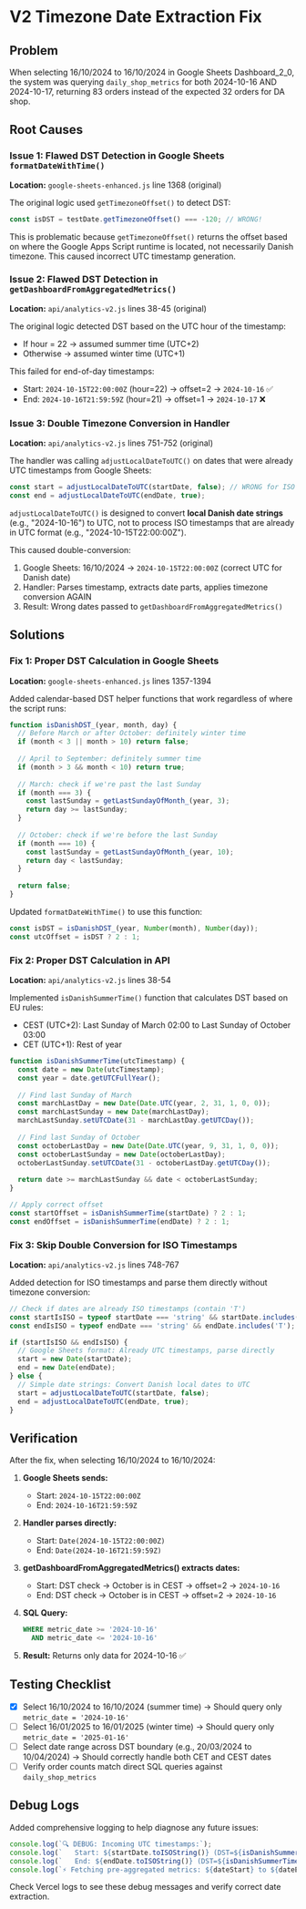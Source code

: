# V2 Timezone Date Extraction Fix

## Problem
When selecting 16/10/2024 to 16/10/2024 in Google Sheets Dashboard_2_0, the system was querying `daily_shop_metrics` for both 2024-10-16 AND 2024-10-17, returning 83 orders instead of the expected 32 orders for DA shop.

## Root Causes

### Issue 1: Flawed DST Detection in Google Sheets `formatDateWithTime()`
**Location:** `google-sheets-enhanced.js` line 1368 (original)

The original logic used `getTimezoneOffset()` to detect DST:
```javascript
const isDST = testDate.getTimezoneOffset() === -120; // WRONG!
```

This is problematic because `getTimezoneOffset()` returns the offset based on where the Google Apps Script runtime is located, not necessarily Danish timezone. This caused incorrect UTC timestamp generation.

### Issue 2: Flawed DST Detection in `getDashboardFromAggregatedMetrics()`
**Location:** `api/analytics-v2.js` lines 38-45 (original)

The original logic detected DST based on the UTC hour of the timestamp:
- If hour = 22 → assumed summer time (UTC+2)
- Otherwise → assumed winter time (UTC+1)

This failed for end-of-day timestamps:
- Start: `2024-10-15T22:00:00Z` (hour=22) → offset=2 → `2024-10-16` ✅
- End: `2024-10-16T21:59:59Z` (hour=21) → offset=1 → `2024-10-17` ❌

### Issue 3: Double Timezone Conversion in Handler
**Location:** `api/analytics-v2.js` lines 751-752 (original)

The handler was calling `adjustLocalDateToUTC()` on dates that were already UTC timestamps from Google Sheets:

```javascript
const start = adjustLocalDateToUTC(startDate, false); // WRONG for ISO timestamps!
const end = adjustLocalDateToUTC(endDate, true);
```

`adjustLocalDateToUTC()` is designed to convert **local Danish date strings** (e.g., "2024-10-16") to UTC, not to process ISO timestamps that are already in UTC format (e.g., "2024-10-15T22:00:00Z").

This caused double-conversion:
1. Google Sheets: 16/10/2024 → `2024-10-15T22:00:00Z` (correct UTC for Danish date)
2. Handler: Parses timestamp, extracts date parts, applies timezone conversion AGAIN
3. Result: Wrong dates passed to `getDashboardFromAggregatedMetrics()`

## Solutions

### Fix 1: Proper DST Calculation in Google Sheets
**Location:** `google-sheets-enhanced.js` lines 1357-1394

Added calendar-based DST helper functions that work regardless of where the script runs:

```javascript
function isDanishDST_(year, month, day) {
  // Before March or after October: definitely winter time
  if (month < 3 || month > 10) return false;
  
  // April to September: definitely summer time
  if (month > 3 && month < 10) return true;
  
  // March: check if we're past the last Sunday
  if (month === 3) {
    const lastSunday = getLastSundayOfMonth_(year, 3);
    return day >= lastSunday;
  }
  
  // October: check if we're before the last Sunday
  if (month === 10) {
    const lastSunday = getLastSundayOfMonth_(year, 10);
    return day < lastSunday;
  }
  
  return false;
}
```

Updated `formatDateWithTime()` to use this function:
```javascript
const isDST = isDanishDST_(year, Number(month), Number(day));
const utcOffset = isDST ? 2 : 1;
```

### Fix 2: Proper DST Calculation in API
**Location:** `api/analytics-v2.js` lines 38-54

Implemented `isDanishSummerTime()` function that calculates DST based on EU rules:
- CEST (UTC+2): Last Sunday of March 02:00 to Last Sunday of October 03:00
- CET (UTC+1): Rest of year

```javascript
function isDanishSummerTime(utcTimestamp) {
  const date = new Date(utcTimestamp);
  const year = date.getUTCFullYear();
  
  // Find last Sunday of March
  const marchLastDay = new Date(Date.UTC(year, 2, 31, 1, 0, 0));
  const marchLastSunday = new Date(marchLastDay);
  marchLastSunday.setUTCDate(31 - marchLastDay.getUTCDay());
  
  // Find last Sunday of October
  const octoberLastDay = new Date(Date.UTC(year, 9, 31, 1, 0, 0));
  const octoberLastSunday = new Date(octoberLastDay);
  octoberLastSunday.setUTCDate(31 - octoberLastDay.getUTCDay());
  
  return date >= marchLastSunday && date < octoberLastSunday;
}

// Apply correct offset
const startOffset = isDanishSummerTime(startDate) ? 2 : 1;
const endOffset = isDanishSummerTime(endDate) ? 2 : 1;
```

### Fix 3: Skip Double Conversion for ISO Timestamps
**Location:** `api/analytics-v2.js` lines 748-767

Added detection for ISO timestamps and parse them directly without timezone conversion:

```javascript
// Check if dates are already ISO timestamps (contain 'T')
const startIsISO = typeof startDate === 'string' && startDate.includes('T');
const endIsISO = typeof endDate === 'string' && endDate.includes('T');

if (startIsISO && endIsISO) {
  // Google Sheets format: Already UTC timestamps, parse directly
  start = new Date(startDate);
  end = new Date(endDate);
} else {
  // Simple date strings: Convert Danish local dates to UTC
  start = adjustLocalDateToUTC(startDate, false);
  end = adjustLocalDateToUTC(endDate, true);
}
```

## Verification

After the fix, when selecting 16/10/2024 to 16/10/2024:

1. **Google Sheets sends:**
   - Start: `2024-10-15T22:00:00Z`
   - End: `2024-10-16T21:59:59Z`

2. **Handler parses directly:**
   - Start: `Date(2024-10-15T22:00:00Z)`
   - End: `Date(2024-10-16T21:59:59Z)`

3. **getDashboardFromAggregatedMetrics() extracts dates:**
   - Start: DST check → October is in CEST → offset=2 → `2024-10-16`
   - End: DST check → October is in CEST → offset=2 → `2024-10-16`

4. **SQL Query:**
   ```sql
   WHERE metric_date >= '2024-10-16' 
     AND metric_date <= '2024-10-16'
   ```

5. **Result:** Returns only data for 2024-10-16 ✅

## Testing Checklist

- [x] Select 16/10/2024 to 16/10/2024 (summer time) → Should query only `metric_date = '2024-10-16'`
- [ ] Select 16/01/2025 to 16/01/2025 (winter time) → Should query only `metric_date = '2025-01-16'`
- [ ] Select date range across DST boundary (e.g., 20/03/2024 to 10/04/2024) → Should correctly handle both CET and CEST dates
- [ ] Verify order counts match direct SQL queries against `daily_shop_metrics`

## Debug Logs

Added comprehensive logging to help diagnose any future issues:

```javascript
console.log(`🔍 DEBUG: Incoming UTC timestamps:`);
console.log(`   Start: ${startDate.toISOString()} (DST=${isDanishSummerTime(startDate)}, offset=${startOffset}h)`);
console.log(`   End: ${endDate.toISOString()} (DST=${isDanishSummerTime(endDate)}, offset=${endOffset}h)`);
console.log(`⚡ Fetching pre-aggregated metrics: ${dateStart} to ${dateEnd}`);
```

Check Vercel logs to see these debug messages and verify correct date extraction.

